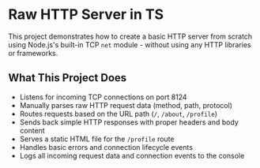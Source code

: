 
# Raw HTTP Server in TS

This project demonstrates how to create a basic HTTP server from scratch using Node.js's built-in TCP `net` module - without using any HTTP libraries or frameworks.

## What This Project Does

- Listens for incoming TCP connections on port 8124
- Manually parses raw HTTP request data (method, path, protocol)
- Routes requests based on the URL path (`/`, `/about`, `/profile`)
- Sends back simple HTTP responses with proper headers and body content
- Serves a static HTML file for the `/profile` route
- Handles basic errors and connection lifecycle events
- Logs all incoming request data and connection events to the console